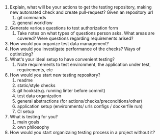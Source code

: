 

1. Explain, what will be  your actions to get the testing repository, making new automated check and create pull-request? Given an repository url
    1. git commands
    2. general workflow
2. Generate various questions to test authorization form
    1. Take notes on what types of questions person asks. What areas are covered? Were questions regarding requirements arised?
3. How would you organize test data management?
4. How would you investigate performance of the checks? Ways of optimizing?
5. What's your ideal setup to have convenient testing?
    1. Note  requirements to test environment, the application under test, requirements, etc
6. How would you start new testing repository?
    1. readme
    2. static/style checks
    3. git hooks(e.g. running linter before commit)
    4. test data organization
    5. general abstractions (for actions/checks/preconditions/other)
    6. application setup (environments/ urls configs / dockerfile run)
    7. CI setup
7. What is testing for you?
    1. main goals
    2. own philosophy
8. How would you start organizaing testing process in a project without it?
